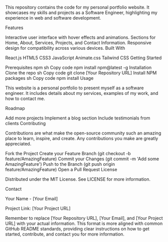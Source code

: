 This repository contains the code for my personal portfolio website. It showcases my skills and projects as a Software Engineer, highlighting my experience in web and software development.

Features

Interactive user interface with hover effects and animations.
Sections for Home, About, Services, Projects, and Contact Information.
Responsive design for compatibility across various devices.
Built With

React.js
HTML5
CSS3
JavaScript
Animate.css
Tailwind CSS
Getting Started

Prerequisites
npm
sh
Copy code
npm install npm@latest -g
Installation
Clone the repo
sh
Copy code
git clone [Your Repository URL]
Install NPM packages
sh
Copy code
npm install
Usage

This website is a personal portfolio to present myself as a software engineer. It includes details about my services, examples of my work, and how to contact me.

Roadmap

 Add more projects
 Implement a blog section
 Include testimonials from clients
Contributing

Contributions are what make the open-source community such an amazing place to learn, inspire, and create. Any contributions you make are greatly appreciated.

Fork the Project
Create your Feature Branch (git checkout -b feature/AmazingFeature)
Commit your Changes (git commit -m 'Add some AmazingFeature')
Push to the Branch (git push origin feature/AmazingFeature)
Open a Pull Request
License

Distributed under the MIT License. See LICENSE for more information.

Contact

Your Name - [Your Email]

Project Link: [Your Project URL]

Remember to replace [Your Repository URL], [Your Email], and [Your Project URL] with your actual information. This format is more aligned with common GitHub README standards, providing clear instructions on how to get started, contribute, and contact you for more information.
